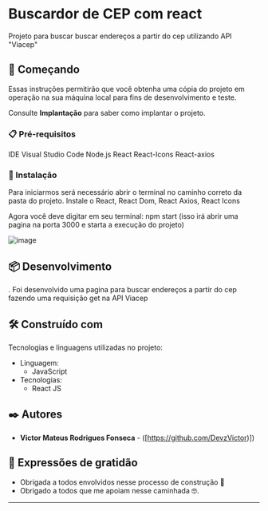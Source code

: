 # Buscardor de CEP com react

Projeto para buscar buscar endereços a partir do cep utilizando API  "Viacep"

## 🚀 Começando

Essas instruções permitirão que você obtenha uma cópia do projeto em operação na sua máquina local para fins de desenvolvimento e teste.

Consulte **Implantação** para saber como implantar o projeto.

### 📋 Pré-requisitos

IDE Visual Studio Code
Node.js
React
React-Icons
React-axios

### 🔧 Instalação

Para iniciarmos será necessário abrir o terminal no caminho correto da pasta do projeto.
Instale o React, React Dom, React Axios, React Icons

Agora você deve digitar em seu terminal: npm start (isso irá abrir uma pagina na porta 3000 e starta a execução do projeto)


![image](https://user-images.githubusercontent.com/91481122/183252135-2b97fa67-11b4-412b-9db1-c4116f51b60b.png)


## 📦 Desenvolvimento
.
Foi desenvolvido uma pagina para buscar endereços a partir do cep fazendo uma requisição get na API Viacep

## 🛠️ Construído com

Tecnologias e linguagens utilizadas no projeto:

* Linguagem: 
  - JavaScript
* Tecnologias:
  - React JS

## ✒️ Autores

* **Victor Mateus Rodrigues Fonseca** - ([https://github.com/DevzVictor)])

## 🎁 Expressões de gratidão

* Obrigada a todos envolvidos nesse processo de construção 📢
* Obrigado a todos que me apoiam nesse caminhada 🤓.


---
